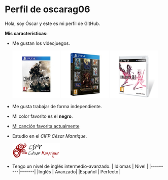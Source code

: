 # Perfil de oscarag06
Hola, soy Óscar y este es mi perfil de GitHub.

**Mis características:**
- Me gustan los videojuegos.

   <img width='150px' src=https://github.com/oscarag06/oscarag06/blob/main/juego-sony-ps4-nier-automata-edicion-goty.jpg />
   <img width='150px' src=https://github.com/oscarag06/oscarag06/blob/main/1540-1.jpg />
   <img width='150`x' src=https://github.com/oscarag06/oscarag06/blob/main/088514.png />
- Me gusta trabajar de forma independiente.
- Mi color favorito es el **negro**.
- [Mi canción favorita actualmente](https://youtu.be/O4QN_4ssuLE?feature=shared)
- Estudio en el *CIFP César Manrique*.

  <img width='150px' src=https://github.com/oscarag06/oscarag06/blob/main/LogoCMTransparente-BrilloExt.png />
- Tengo un nivel de inglés intermedio-avanzado.
  | Idiomas | Nivel |
  |---------|-------|
  |Inglés   | Avanzado|
  |Español  | Perfecto|
